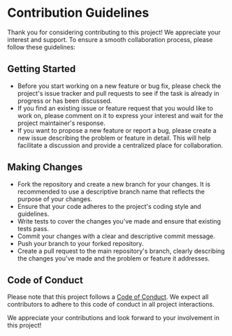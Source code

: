 # Contribution Guidelines

Thank you for considering contributing to this project! We appreciate your interest and support. To ensure a smooth collaboration process, please follow these guidelines:

## Getting Started

- Before you start working on a new feature or bug fix, please check the project's issue tracker and pull requests to see if the task is already in progress or has been discussed.
- If you find an existing issue or feature request that you would like to work on, please comment on it to express your interest and wait for the project maintainer's response.
- If you want to propose a new feature or report a bug, please create a new issue describing the problem or feature in detail. This will help facilitate a discussion and provide a centralized place for collaboration.

## Making Changes

- Fork the repository and create a new branch for your changes. It is recommended to use a descriptive branch name that reflects the purpose of your changes.
- Ensure that your code adheres to the project's coding style and guidelines.
- Write tests to cover the changes you've made and ensure that existing tests pass.
- Commit your changes with a clear and descriptive commit message.
- Push your branch to your forked repository.
- Create a pull request to the main repository's branch, clearly describing the changes you've made and the problem or feature it addresses.

## Code of Conduct

Please note that this project follows a [Code of Conduct](.github/CODE_OF_CONDUCT.md). We expect all contributors to adhere to this code of conduct in all project interactions.

We appreciate your contributions and look forward to your involvement in this project!
